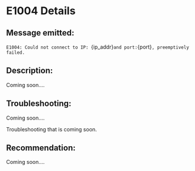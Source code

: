 # E1004 Details

## Message emitted:

`E1004: Could not connect to IP: `{ip_addr}` and port: `{port}`, preemptively failed.`

## Description:

Coming soon....

## Troubleshooting:

Coming soon....

Troubleshooting that is coming soon.

## Recommendation:

Coming soon....